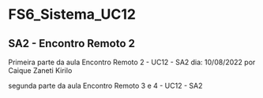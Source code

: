 # FS6_Sistema_UC12
## SA2 - Encontro Remoto 2
Primeira parte da aula Encontro Remoto 2 - UC12 - SA2
 dia: 10/08/2022 por Caique Zaneti Kirilo


segunda parte da aula Encontro Remoto 3 e 4 - UC12 - SA2
